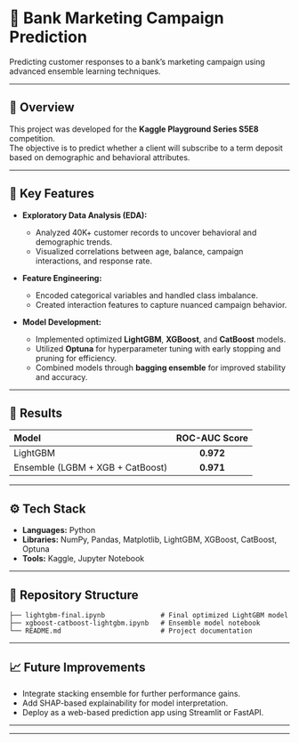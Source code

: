 # 🏦 Bank Marketing Campaign Prediction

Predicting customer responses to a bank’s marketing campaign using advanced ensemble learning techniques.

---

## 📘 Overview
This project was developed for the **Kaggle Playground Series S5E8** competition.  
The objective is to predict whether a client will subscribe to a term deposit based on demographic and behavioral attributes.

---

## 🧠 Key Features
- **Exploratory Data Analysis (EDA):**  
  - Analyzed 40K+ customer records to uncover behavioral and demographic trends.
  - Visualized correlations between age, balance, campaign interactions, and response rate.

- **Feature Engineering:**  
  - Encoded categorical variables and handled class imbalance.  
  - Created interaction features to capture nuanced campaign behavior.

- **Model Development:**  
  - Implemented optimized **LightGBM**, **XGBoost**, and **CatBoost** models.  
  - Utilized **Optuna** for hyperparameter tuning with early stopping and pruning for efficiency.  
  - Combined models through **bagging ensemble** for improved stability and accuracy.

---

## 🚀 Results
| Model | ROC-AUC Score |
|:------|:--------------:|
| LightGBM | **0.972** |
| Ensemble (LGBM + XGB + CatBoost) | **0.971** |

---

## ⚙️ Tech Stack
- **Languages:** Python  
- **Libraries:** NumPy, Pandas, Matplotlib, LightGBM, XGBoost, CatBoost, Optuna  
- **Tools:** Kaggle, Jupyter Notebook  

---

## 📂 Repository Structure
```
├── lightgbm-final.ipynb              # Final optimized LightGBM model
├── xgboost-catboost-lightgbm.ipynb   # Ensemble model notebook
└── README.md                         # Project documentation
```

---

## 📈 Future Improvements
- Integrate stacking ensemble for further performance gains.  
- Add SHAP-based explainability for model interpretation.  
- Deploy as a web-based prediction app using Streamlit or FastAPI.

---


---
